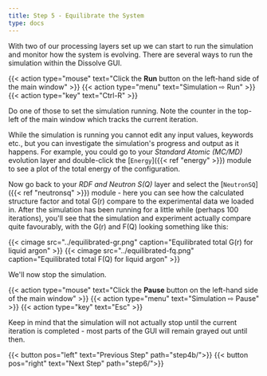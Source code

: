 ```yaml
---
title: Step 5 - Equilibrate the System
type: docs
---
```


With two of our processing layers set up we can start to run the simulation and monitor how the system is evolving. There are several ways to run the simulation within the Dissolve GUI.

{{< action type="mouse" text="Click the **Run** button on the left-hand side of the main window" >}}
{{< action type="menu" text="Simulation &#8680; Run" >}}
{{< action type="key" text="Ctrl-R" >}}

Do one of those to set the simulation running. Note the counter in the top-left of the main window which tracks the current iteration.

While the simulation is running you cannot edit any input values, keywords etc., but you can investigate the simulation's progress and output as it happens. For example, you could go to your _Standard Atomic (MC/MD)_ evolution layer and double-click the [`Energy`]({{< ref "energy" >}}) module to see a plot of the total energy of the configuration.

Now go back to your _RDF and Neutron S(Q)_ layer and select the [`NeutronSQ`]({{< ref "neutronsq" >}}) module - here you can see how the calculated structure factor and total G(r) compare to the experimental data we loaded in. After the simulation has been running for a little while (perhaps 100 iterations), you'll see that the simulation and experiment actually compare quite favourably, with the G(r) and F(Q) looking something like this:

{{< cimage src="../equilibrated-gr.png" caption="Equilibrated total G(r) for liquid argon" >}}
{{< cimage src="../equilibrated-fq.png" caption="Equilibrated total F(Q) for liquid argon" >}}

We'll now stop the simulation.

{{< action type="mouse" text="Click the **Pause** button on the left-hand side of the main window" >}}
{{< action type="menu" text="Simulation &#8680; Pause" >}}
{{< action type="key" text="Esc" >}}

Keep in mind that the simulation will not actually stop until the current iteration is completed - most parts of the GUI will remain grayed out until then.

{{< button pos="left" text="Previous Step" path="step4b/">}}
{{< button pos="right" text="Next Step" path="step6/">}}
